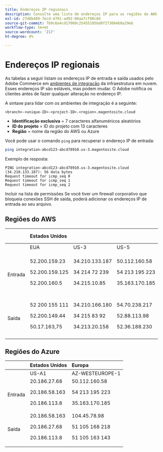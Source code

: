 ```yaml
---
title: Endereços IP regionais
description: Consulte uma lista de endereços IP para as regiões do AWS e do Azure usadas pelo Adobe Commerce na infraestrutura em nuvem para ambientes de integração.
exl-id: 27d8b489-7ecd-4701-ad92-06aa7cf98c8d
source-git-commit: 7b9c6a4cd17069c25455195bd8f273664b8a29eb
workflow-type: tm+mt
source-wordcount: '217'
ht-degree: 0%

---
```


# Endereços IP regionais

As tabelas a seguir listam os endereços IP de entrada e saída usados pelo Adobe Commerce em [ambientes de integração](../architecture/pro-architecture.md#integration-environment) da infraestrutura em nuvem. Esses endereços IP são estáveis, mas podem mudar. O Adobe notifica os clientes antes de fazer qualquer alteração no endereço IP.

A sintaxe para lidar com os ambientes de integração é a seguinte:

```text
<branch>-<unique-ID>-<project-ID>.<region>.magentosite.cloud
```

- **Identificação exclusiva** = 7 caracteres alfanuméricos aleatórios
- **ID do projeto** = ID do projeto com 13 caracteres
- **Região** = nome da região do AWS ou Azure

Você pode usar o comando `ping` para recuperar o endereço IP de entrada:

```bash
ping integration-abcd123-abcd78910.us-3.magentosite.cloud
```

Exemplo de resposta:

```console
PING integration-abcd123-abcd78910.us-3.magentosite.cloud (34.210.133.187): 56 data bytes
Request timeout for icmp_seq 0
Request timeout for icmp_seq 1
Request timeout for icmp_seq 2
```

Incluir na lista de permissões Se você tiver um firewall corporativo que bloqueia conexões SSH de saída, poderá adicionar os endereços IP de entrada ao seu arquivo.

## Regiões do AWS

|     | Estados Unidos |       |      | Europa |      |      |      | Ásia-Pacífico |
| --- | :------------ | :---- | :--- | :----- | :--- | :--- | :--- | :----------- |
|     | EUA | US-3 | US-5 | UE | UE-3 | UE-5 | UE-6 | AP-3 |
| Entrada | <!--US-->52.200.159.23<p>52.200.159.125<p>52.200.160.5 | <!--US-3-->34.210.133.187<p>34 214 72 239<p>34.215.10.85 | <!--US-5-->50.112.160.58<p>54 213 195 223<p>35.163.170.185 | <!--EU-->52.209.44.44<p>52.209.23.96<p>52.51.117.101 | <!--EU-3-->34 240 75 192<p>34 251 110 37<p>52.19.113,35 | <!--EU-5-->35 157 81 88<p>3 122 198 131<p>52.28.102.195 | <!--EU-6-->35.181.23.47<p>35 181 24 165<p>35 180 237 48 | <!--AP-3-->52 65 39 201<p>52.65.10.202<p>52.65.30.37 |
| Saída | <!--US-->52 200 155 111<p>52.200.149.44<p>50.17.163,75 | <!--US-3-->34.210.166.180<p>34 215 83 92<p>34.213.20.158 | <!--US-5-->54.70.238.217<p>52.88.113.98<p>52.36.188.230 | <!--EU-->52.51.163.159<p>52.209.44.60<p>52.208.156.247 | <!--EU-3-->34 240 57 142<p>52.16.140.48<p>52.209.134.55 | <!--EU-5-->3 121 163 221<p>3.121.79.229<p>18.197.3.230 | <!--EU-6-->52.47.155.26<p>35.181.0.157<p>35.181.12.15 | <!--AP-3-->52 65 143 178<p>13.54.80.197<p>52.62.224.4 |

## Regiões do Azure

|          | Estados Unidos | Europa |
| -------- | :-------------- | :-------------- |
|          | US-A1 | AZ-WESTEUROPE-1 |
| Entrada | <!--US-A1--> 20.186.27.68<p>20.186.58.163<p>20.186.113.8 | <!--AZ-W-1-->50.112.160.58<p>54 213 195 223<p>35.163.170.185 |
| Saída | <!--US-A1-->20.186.58.163<p>20.186.27.68<p>20.186.113.8 | <!--AZ-W-1-->104.45.78.98<p>51 105 168 218<p>51 105 163 143 |

